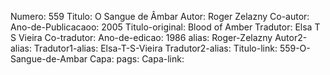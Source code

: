 Numero: 559
Titulo: O Sangue de Âmbar
Autor: Roger Zelazny
Co-autor: 
Ano-de-Publicacaoo: 2005
Titulo-original: Blood of Amber
Tradutor: Elsa T S Vieira
Co-tradutor: 
Ano-de-edicao: 1986
alias: Roger-Zelazny
Autor2-alias: 
Tradutor1-alias: Elsa-T-S-Vieira
Tradutor2-alias: 
Titulo-link: 559-O-Sangue-de-Ambar
Capa: 
pags: 
Capa-link: